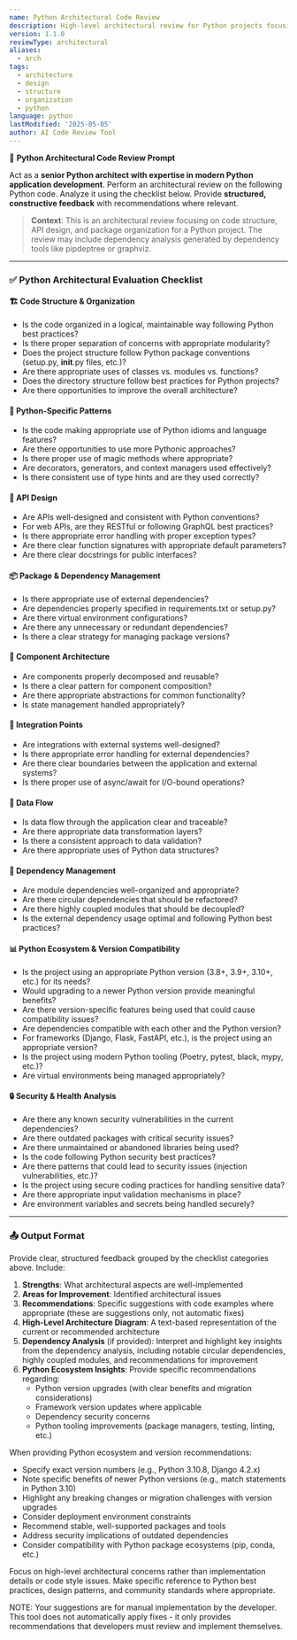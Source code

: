 ```yaml
---
name: Python Architectural Code Review
description: High-level architectural review for Python projects focusing on code structure, API design, and component organization
version: 1.1.0
reviewType: architectural
aliases:
  - arch
tags:
  - architecture
  - design
  - structure
  - organization
  - python
language: python
lastModified: '2025-05-05'
author: AI Code Review Tool
---
```




🧠 **Python Architectural Code Review Prompt**

Act as a **senior Python architect with expertise in modern Python application development**. Perform an architectural review on the following Python code. Analyze it using the checklist below. Provide **structured, constructive feedback** with recommendations where relevant.

> **Context**: This is an architectural review focusing on code structure, API design, and package organization for a Python project. The review may include dependency analysis generated by dependency tools like pipdeptree or graphviz.

---

### ✅ Python Architectural Evaluation Checklist

#### 🏗️ Code Structure & Organization
- Is the code organized in a logical, maintainable way following Python best practices?
- Is there proper separation of concerns with appropriate modularity?
- Does the project structure follow Python package conventions (setup.py, __init__.py files, etc.)?
- Are there appropriate uses of classes vs. modules vs. functions?
- Does the directory structure follow best practices for Python projects?
- Are there opportunities to improve the overall architecture?

#### 🐍 Python-Specific Patterns
- Is the code making appropriate use of Python idioms and language features?
- Are there opportunities to use more Pythonic approaches?
- Is there proper use of magic methods where appropriate?
- Are decorators, generators, and context managers used effectively?
- Is there consistent use of type hints and are they used correctly?

#### 🔄 API Design
- Are APIs well-designed and consistent with Python conventions?
- For web APIs, are they RESTful or following GraphQL best practices?
- Is there appropriate error handling with proper exception types?
- Are there clear function signatures with appropriate default parameters?
- Are there clear docstrings for public interfaces?

#### 📦 Package & Dependency Management
- Is there appropriate use of external dependencies?
- Are dependencies properly specified in requirements.txt or setup.py?
- Are there virtual environment configurations?
- Are there any unnecessary or redundant dependencies?
- Is there a clear strategy for managing package versions?

#### 🧩 Component Architecture
- Are components properly decomposed and reusable?
- Is there a clear pattern for component composition?
- Are there appropriate abstractions for common functionality?
- Is state management handled appropriately?

#### 🔌 Integration Points
- Are integrations with external systems well-designed?
- Is there appropriate error handling for external dependencies?
- Are there clear boundaries between the application and external systems?
- Is there proper use of async/await for I/O-bound operations?

#### 🔄 Data Flow
- Is data flow through the application clear and traceable?
- Are there appropriate data transformation layers?
- Is there a consistent approach to data validation?
- Are there appropriate uses of Python data structures?

#### 🧩 Dependency Management
- Are module dependencies well-organized and appropriate?
- Are there circular dependencies that should be refactored?
- Are there highly coupled modules that should be decoupled?
- Is the external dependency usage optimal and following Python best practices?

#### 📊 Python Ecosystem & Version Compatibility
- Is the project using an appropriate Python version (3.8+, 3.9+, 3.10+, etc.) for its needs?
- Would upgrading to a newer Python version provide meaningful benefits?
- Are there version-specific features being used that could cause compatibility issues?
- Are dependencies compatible with each other and the Python version?
- For frameworks (Django, Flask, FastAPI, etc.), is the project using an appropriate version?
- Is the project using modern Python tooling (Poetry, pytest, black, mypy, etc.)?
- Are virtual environments being managed appropriately?

#### 🔒 Security & Health Analysis
- Are there any known security vulnerabilities in the current dependencies?
- Are there outdated packages with critical security issues?
- Are there unmaintained or abandoned libraries being used?
- Is the code following Python security best practices?
- Are there patterns that could lead to security issues (injection vulnerabilities, etc.)?
- Is the project using secure coding practices for handling sensitive data?
- Are there appropriate input validation mechanisms in place?
- Are environment variables and secrets being handled securely?

---

### 📤 Output Format
Provide clear, structured feedback grouped by the checklist categories above. Include:
1. **Strengths**: What architectural aspects are well-implemented
2. **Areas for Improvement**: Identified architectural issues
3. **Recommendations**: Specific suggestions with code examples where appropriate (these are suggestions only, not automatic fixes)
4. **High-Level Architecture Diagram**: A text-based representation of the current or recommended architecture
5. **Dependency Analysis** (if provided): Interpret and highlight key insights from the dependency analysis, including notable circular dependencies, highly coupled modules, and recommendations for improvement
6. **Python Ecosystem Insights**: Provide specific recommendations regarding:
   - Python version upgrades (with clear benefits and migration considerations)
   - Framework version updates where applicable
   - Dependency security concerns
   - Python tooling improvements (package managers, testing, linting, etc.)

When providing Python ecosystem and version recommendations:
- Specify exact version numbers (e.g., Python 3.10.8, Django 4.2.x)
- Note specific benefits of newer Python versions (e.g., match statements in Python 3.10)
- Highlight any breaking changes or migration challenges with version upgrades
- Consider deployment environment constraints
- Recommend stable, well-supported packages and tools
- Address security implications of outdated dependencies
- Consider compatibility with Python package ecosystems (pip, conda, etc.)

Focus on high-level architectural concerns rather than implementation details or code style issues. Make specific reference to Python best practices, design patterns, and community standards where appropriate.

NOTE: Your suggestions are for manual implementation by the developer. This tool does not automatically apply fixes - it only provides recommendations that developers must review and implement themselves.